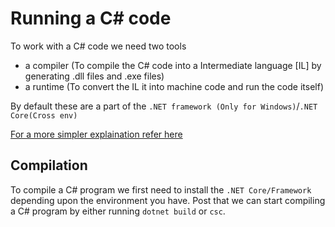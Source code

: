 # Running a C# code

To work with a C# code we need two tools 
- a compiler (To compile the C# code into a Intermediate language [IL] by generating .dll files and .exe files)
- a runtime (To convert the IL it into machine code and run the code itself)

By default these are a part of the `.NET framework (Only for Windows)`/`.NET Core(Cross env)`

[For a more simpler explaination refer here](https://codeasy.net/lesson/c_sharp_compilation_process)

## Compilation
To compile a C# program we first need to install the `.NET Core/Framework` depending upon the environment you have. 
Post that we can start compiling a C# program by either running `dotnet build` or `csc`.
